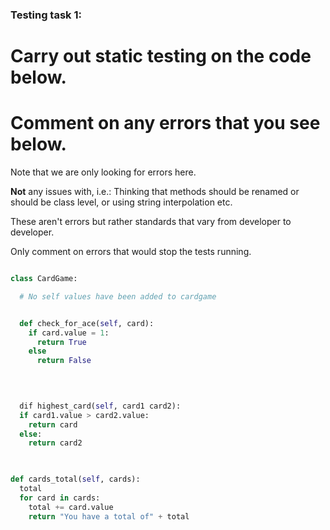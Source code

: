 ### Testing task 1:

# Carry out static testing on the code below.
# Comment on any errors that you see below.

Note that we are only looking for errors here.

**Not** any issues with, i.e.: 
Thinking that methods should be renamed or should be class level, or using string interpolation etc. 

These aren't errors but rather standards that vary from developer to developer. 

Only comment on errors that would stop the tests running.

```python

class CardGame:

  # No self values have been added to cardgame


  def check_for_ace(self, card):
    if card.value = 1:
      return True
    else
      return False

  
   

  dif highest_card(self, card1 card2):
  if card1.value > card2.value:
    return card
  else:
    return card2
  


def cards_total(self, cards):
  total
  for card in cards:
    total += card.value
    return "You have a total of" + total
  
```

